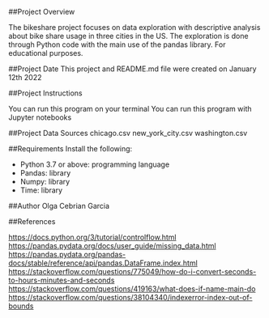 ##Project Overview

The bikeshare project focuses on data exploration with descriptive analysis about bike share usage in three cities in the US. The exploration is done through Python code with the main use of the pandas library. For educational purposes.

##Project Date
This project and README.md file were created on January 12th 2022

##Project Instructions

You can run this program on your terminal
You can run this program with Jupyter notebooks

##Project Data Sources
chicago.csv
new_york_city.csv
washington.csv

##Requirements
Install the following:
* Python 3.7 or above: programming language
* Pandas: library
* Numpy: library
* Time: library

##Author
Olga Cebrian Garcia


##References

https://docs.python.org/3/tutorial/controlflow.html
https://pandas.pydata.org/docs/user_guide/missing_data.html
https://pandas.pydata.org/pandas-docs/stable/reference/api/pandas.DataFrame.index.html
https://stackoverflow.com/questions/775049/how-do-i-convert-seconds-to-hours-minutes-and-seconds
https://stackoverflow.com/questions/419163/what-does-if-name-main-do
https://stackoverflow.com/questions/38104340/indexerror-index-out-of-bounds
